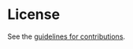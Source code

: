 # License

See the
[guidelines for contributions](https://github.com/henkbirkholz/serf/blob/master/CONTRIBUTING.md).
